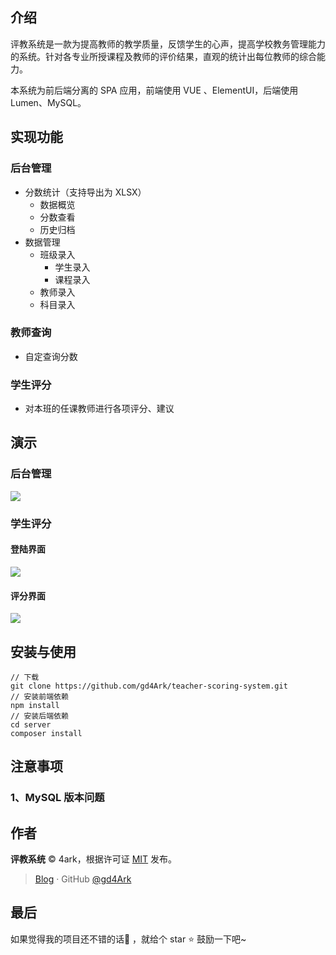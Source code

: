 ## 介绍

评教系统是一款为提高教师的教学质量，反馈学生的心声，提高学校教务管理能力的系统。针对各专业所授课程及教师的评价结果，直观的统计出每位教师的综合能力。

本系统为前后端分离的 SPA 应用，前端使用 VUE 、ElementUI，后端使用 Lumen、MySQL。

## 实现功能

### 后台管理

- 分数统计（支持导出为 XLSX）
  - 数据概览
  - 分数查看
  - 历史归档
- 数据管理
  - 班级录入
    - 学生录入
    - 课程录入
  - 教师录入
  - 科目录入

### 教师查询

- 自定查询分数

### 学生评分

- 对本班的任课教师进行各项评分、建议

## 演示

### 后台管理

![](https://gd4ark-1258805822.cos.ap-guangzhou.myqcloud.com/images/admin.gif)

### 学生评分

#### 登陆界面 

![](https://gd4ark-1258805822.cos.ap-guangzhou.myqcloud.com/images/student_login.png)

#### 评分界面

![](https://gd4ark-1258805822.cos.ap-guangzhou.myqcloud.com/images/student_submit.png)

## 安装与使用

```
// 下载
git clone https://github.com/gd4Ark/teacher-scoring-system.git
// 安装前端依赖
npm install
// 安装后端依赖
cd server
composer install
```

## 注意事项

### 1、MySQL 版本问题



## 作者

**评教系统** © 4ark，根据许可证 [MIT](https://github.com/gd4Ark/learn-english/blob/master/LICENSE) 发布。

> [Blog](https://4ark.me/) · GitHub [@gd4Ark](https://github.com/gd4Ark)

## 最后

如果觉得我的项目还不错的话👏 ，就给个 star ⭐ 鼓励一下吧~